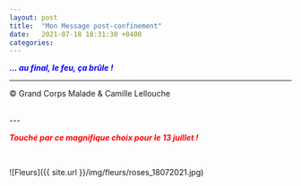 ```yaml
---
layout: post
title:  "Mon Message post-confinement"
date:   2021-07-18 18:31:30 +0400
categories: 
---
```



<span style="color: blue">***... au final, le feu, ça brûle !***</span>
<br/>


---
&copy;  Grand Corps Malade & Camille Lellouche

<br>
---



<span style="color: red">***Touché par ce magnifique choix pour le 13 juillet !***</span>

<br>

![Fleurs]({{ site.url }}/img/fleurs/roses_18072021.jpg)